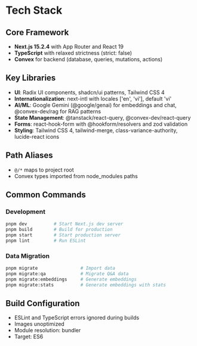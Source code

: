 # Tech Stack

## Core Framework
- **Next.js 15.2.4** with App Router and React 19
- **TypeScript** with relaxed strictness (strict: false)
- **Convex** for backend (database, queries, mutations, actions)

## Key Libraries
- **UI**: Radix UI components, shadcn/ui patterns, Tailwind CSS 4
- **Internationalization**: next-intl with locales ['en', 'vi'], default 'vi'
- **AI/ML**: Google Gemini (@google/genai) for embeddings and chat, @convex-dev/rag for RAG patterns
- **State Management**: @tanstack/react-query, @convex-dev/react-query
- **Forms**: react-hook-form with @hookform/resolvers and zod validation
- **Styling**: Tailwind CSS 4, tailwind-merge, class-variance-authority, lucide-react icons

## Path Aliases
- `@/*` maps to project root
- Convex types imported from node_modules paths

## Common Commands

### Development
```bash
pnpm dev          # Start Next.js dev server
pnpm build        # Build for production
pnpm start        # Start production server
pnpm lint         # Run ESLint
```

### Data Migration
```bash
pnpm migrate                # Import data
pnpm migrate:qa             # Migrate Q&A data
pnpm migrate:embeddings     # Generate embeddings
pnpm migrate:stats          # Generate embeddings with stats
```

## Build Configuration
- ESLint and TypeScript errors ignored during builds
- Images unoptimized
- Module resolution: bundler
- Target: ES6
